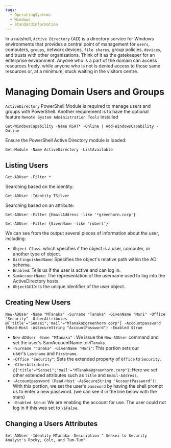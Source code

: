 ```yaml
---
tags:
  - OperatingSystems
  - Windows
  - StandardInformation
---
```

In a nutshell, `Active Directory` (AD) is a directory service for Windows environments that provides a central point of management for `users`, computers, `groups`, network devices, `file shares`, group policies, `devices`, and trusts with other organizations. Think of it as the gatekeeper for an enterprise environment. Anyone who is a part of the domain can access resources freely, while anyone who is not is denied access to those same resources or, at a minimum, stuck waiting in the visitors centre.


# Managing Domain Users and Groups

`ActiveDirectory` PowerShell Module is required to manage users and groups with PowerShell. Another requirement is to have the optional feature `Remote System Administration Tools` installed

```powershell-session
Get-WindowsCapability -Name RSAT* -Online | Add-WindowsCapability -Online
```

Ensure the PowerShell Active Directory module is loaded:

```powershell-session
Get-Module -Name ActiveDirectory -ListAvailable 
```

## Listing Users 

```powershell-session
Get-ADUser -Filter *
```

Searching based on the identity:

```powershell-session
Get-ADUser -Identity TSilver
```

Searching based on an attribute:

```powershell-session
Get-ADUser -Filter {EmailAddress -like '*greenhorn.corp'}
```

```powershell-session
Get-ADUser -Filter {GivenName -like 'robert'}
```

We can see from the output several pieces of information about the user, including:

- `Object Class`: which specifies if the object is a user, computer, or another type of object.
- `DistinguishedName`: Specifies the object's relative path within the AD schema.
- `Enabled`: Tells us if the user is active and can log in.
- `SamAccountName`: The representation of the username used to log into the ActiveDirectory hosts.
- `ObjectGUID`: Is the unique identifier of the user object.


## Creating New Users

```powershell-session
New-ADUser -Name "MTanaka" -Surname "Tanaka" -GivenName "Mori" -Office "Security" -OtherAttributes @{'title'="Sensei";'mail'="MTanaka@greenhorn.corp"} -Accountpassword (Read-Host -AsSecureString "AccountPassword") -Enabled $true 
```

- `New-ADUser -Name "MTanaka"` : We issue the `New-ADUser` command and set the user's SamAccountName to `MTanaka`.
- `-Surname "Tanaka" -GivenName "Mori"`: This portion sets our user's `Lastname` and `Firstname`.
- `-Office "Security"`: Sets the extended property of `Office` to `Security`.
- `-OtherAttributes @{'title'="Sensei";'mail'="MTanaka@greenhorn.corp"}`: Here we set other extended attributes such as `title` and `Email-Address`.
- `-Accountpassword (Read-Host -AsSecureString "AccountPassword")`: With this portion, we set the user's `password` by having the shell prompt us to enter a new password. (we can see it in the line below with the stars)
- `-Enabled $true`: We are enabling the account for use. The user could not log in if this was set to `\$False`.

## Changing a Users Attributes

```powershell-session
Set-ADUser -Identity MTanaka -Description " Sensei to Security Analyst's Rocky, Colt, and Tum-Tum"  
```